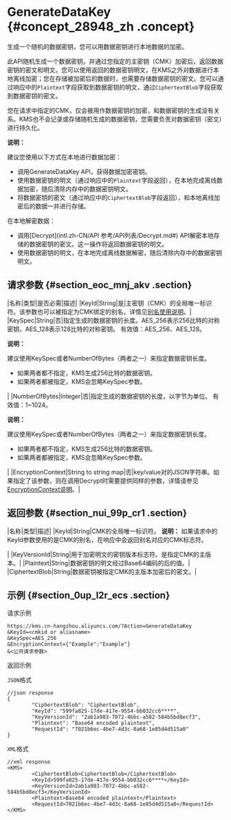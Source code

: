 # GenerateDataKey {#concept_28948_zh .concept}

生成一个随机的数据密钥，您可以用数据密钥进行本地数据的加密。

此API随机生成一个数据密钥，并通过您指定的主密钥（CMK）加密后，返回数据密钥的密文和明文。您可以使用返回的数据密钥明文，在KMS之外对数据进行本地离线加密；您在存储被加密后的数据时，也需要存储数据密钥的密文。您可以通过响应中的`Plaintext`字段获取到数据密钥的明文，通过`CiphertextBlob`字段获取到数据密钥的密文。

您在请求中指定的CMK，仅会被用作数据密钥的加密，和数据密钥的生成没有关系。KMS也不会记录或存储随机生成的数据密钥，您需要负责对数据密钥（密文）进行持久化。

**说明：** 

建议您使用以下方式在本地进行数据加密：

-   调用GenerateDataKey API，获得数据加密密钥。
-   使用数据密钥的明文（通过响应中的`Plaintext`字段返回），在本地完成离线数据加密，随后清除内存中的数据密钥明文。
-   将数据密钥的密文（通过响应中的`CiphertextBlob`字段返回），和本地离线加密后的数据一并进行存储。

在本地解密数据：

-   调用[Decrypt](intl.zh-CN/API 参考/API列表/Decrypt.md#) API解密本地存储的数据密钥的密文。这一操作将返回数据密钥的明文。
-   使用数据密钥的明文，在本地完成离线数据解密，随后清除内存中的数据密钥明文。

## 请求参数 {#section_eoc_mnj_akv .section}

|名称|类型|是否必需|描述|
|KeyId|String|是|主密钥（CMK）的全局唯一标识符。该参数也可以被指定为CMK绑定的别名，详情见[别名使用说明](../../../../intl.zh-CN/用户指南/别名使用说明.md#)。|
|KeySpec|String|否|指定生成的数据密钥的长度。AES\_256表示256比特的对称密钥，AES\_128表示128比特的对称密钥。 有效值：AES\_256、AES\_128。

 **说明：** 

建议使用KeySpec或者NumberOfBytes（两者之一）来指定数据密钥长度。

-   如果两者都不指定，KMS生成256比特的数据密钥。
-   如果两者都被指定，KMS会忽略KeySpec参数。

 |
|NumberOfBytes|Integer|否|指定生成的数据密钥的长度，以字节为单位。 有效值：1~1024。

 **说明：** 

建议使用KeySpec或者NumberOfBytes（两者之一）来指定数据密钥长度。

-   如果两者都不指定，KMS生成256比特的数据密钥。
-   如果两者都被指定，KMS会忽略KeySpec参数。

 |
|EncryptionContext|String to string map|否|key/value对的JSON字符串。如果指定了该参数，则在调用Decrypt时需要提供同样的参数，详情请参见[EncryptionContext说明](../../../../intl.zh-CN/用户指南/EncryptionContext说明.md#)。|

## 返回参数 {#section_nui_99p_cr1 .section}

|名称|类型|描述|
|KeyId|String|CMK的全局唯一标识符。 **说明：** 如果请求中的KeyId参数使用的是CMK的别名，在响应中会返回别名对应的CMK标志符。

 |
|KeyVersionId|String|用于加密明文的密钥版本标志符。是指定CMK的主版本。|
|Plaintext|String|数据密钥的明文经过Base64编码的后的值。|
|CiphertextBlob|String|数据密钥被指定CMK的主版本加密后的密文。|

## 示例 {#section_0up_l2r_ecs .section}

请求示例

``` {#codeblock_ouj_lcb_nbp}
https://kms.cn-hangzhou.aliyuncs.com/?Action=GenerateDataKey
&KeyId=<cmkid or aliasname>
&KeySpec=AES_256
&EncryptionContext={"Example":"Example"}
&<公共请求参数>     
```

返回示例

`JSON`格式

``` {#codeblock_7ca_isv_jh1}
//json response
{
        "CiphertextBlob": "CiphertextBlob",
        "KeyId": "599fa825-17de-417e-9554-bb032cc6****",
        "KeyVersionId": "2ab1a983-7072-4bbc-a582-584b5bd8ecf3",
        "Plaintext": "Base64 encoded plaintext",
        "RequestId": "7021b6ec-4be7-4d3c-8a68-1e85d4d515a0"
} 
```

`XML`格式

``` {#codeblock_vra_v3u_lwi}
//xml response
<KMS>
        <CiphertextBlob>CiphertextBlob</CiphertextBlob>
        <KeyId>599fa825-17de-417e-9554-bb032cc6****</KeyId>
        <KeyVersionId>2ab1a983-7072-4bbc-a582-584b5bd8ecf3</KeyVersionId>
        <Plaintext>Base64 encoded plaintext</Plaintext>
        <RequestId>7021b6ec-4be7-4d3c-8a68-1e85d4d515a0</RequestId>
</KMS>
```

